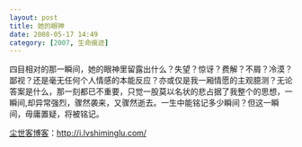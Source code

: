 ```yaml
---
layout: post
title: 她的眼神
date: 2008-05-17 14:49
category: [2007, 生命痕迹]
---
```

四目相对的那一瞬间，她的眼神里留露出什么？失望？惊讶？费解？不屑？冷漠？鄙视？还是毫无任何个人情感的本能反应？亦或仅是我一厢情愿的主观臆测？无论答案是什么，那一刻都已不重要，只觉一股莫以名状的悲占据了我整个的思想，一瞬间,却异常强烈，骤然袭来，又骤然逝去。一生中能铭记多少瞬间？但这一瞬间，毋庸置疑，将被铭记。

<a href="http://i.lvshiminglu.com/">尘世客博客</a>：<a href="http://i.lvshiminglu.com/">http://i.lvshiminglu.com/</a>

